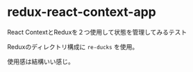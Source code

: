# redux-react-context-app
React ContextとReduxを２つ使用して状態を管理してみるテスト

Reduxのディレクトリ構成に `re-ducks` を使用。

使用感は結構いい感じ。

